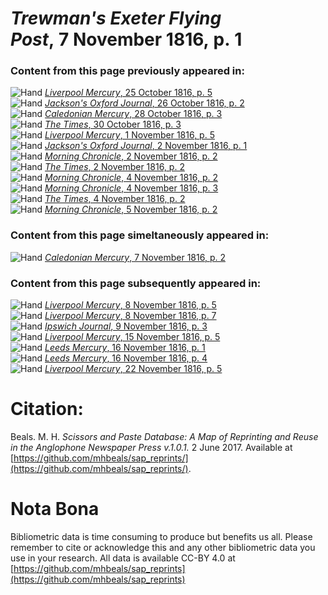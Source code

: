 # *Trewman's Exeter Flying Post*, 7 November 1816, p. 1  
  
### Content from this page previously appeared in:  
![Hand](http://scissorsandpaste.net/wp-content/uploads/2017/06/smallhandpointer.png) [*Liverpool Mercury*, 25 October 1816, p. 5](https://mhbeals.github.io/sap_html/Liverpool-Mercury/Liverpool-Mercury-25-October-1816-p-5)  
![Hand](http://scissorsandpaste.net/wp-content/uploads/2017/06/smallhandpointer.png) [*Jackson's Oxford Journal*, 26 October 1816, p. 2](https://mhbeals.github.io/sap_html/Jackson's-Oxford-Journal/Jackson's-Oxford-Journal-26-October-1816-p-2)  
![Hand](http://scissorsandpaste.net/wp-content/uploads/2017/06/smallhandpointer.png) [*Caledonian Mercury*, 28 October 1816, p. 3](https://mhbeals.github.io/sap_html/Caledonian-Mercury/Caledonian-Mercury-28-October-1816-p-3)  
![Hand](http://scissorsandpaste.net/wp-content/uploads/2017/06/smallhandpointer.png) [*The Times*, 30 October 1816, p. 3](https://mhbeals.github.io/sap_html/The-Times/The-Times-30-October-1816-p-3)  
![Hand](http://scissorsandpaste.net/wp-content/uploads/2017/06/smallhandpointer.png) [*Liverpool Mercury*, 1 November 1816, p. 5](https://mhbeals.github.io/sap_html/Liverpool-Mercury/Liverpool-Mercury-1-November-1816-p-5)  
![Hand](http://scissorsandpaste.net/wp-content/uploads/2017/06/smallhandpointer.png) [*Jackson's Oxford Journal*, 2 November 1816, p. 1](https://mhbeals.github.io/sap_html/Jackson's-Oxford-Journal/Jackson's-Oxford-Journal-2-November-1816-p-1)  
![Hand](http://scissorsandpaste.net/wp-content/uploads/2017/06/smallhandpointer.png) [*Morning Chronicle*, 2 November 1816, p. 2](https://mhbeals.github.io/sap_html/Morning-Chronicle/Morning-Chronicle-2-November-1816-p-2)  
![Hand](http://scissorsandpaste.net/wp-content/uploads/2017/06/smallhandpointer.png) [*The Times*, 2 November 1816, p. 2](https://mhbeals.github.io/sap_html/The-Times/The-Times-2-November-1816-p-2)  
![Hand](http://scissorsandpaste.net/wp-content/uploads/2017/06/smallhandpointer.png) [*Morning Chronicle*, 4 November 1816, p. 2](https://mhbeals.github.io/sap_html/Morning-Chronicle/Morning-Chronicle-4-November-1816-p-2)  
![Hand](http://scissorsandpaste.net/wp-content/uploads/2017/06/smallhandpointer.png) [*Morning Chronicle*, 4 November 1816, p. 3](https://mhbeals.github.io/sap_html/Morning-Chronicle/Morning-Chronicle-4-November-1816-p-3)  
![Hand](http://scissorsandpaste.net/wp-content/uploads/2017/06/smallhandpointer.png) [*The Times*, 4 November 1816, p. 2](https://mhbeals.github.io/sap_html/The-Times/The-Times-4-November-1816-p-2)  
![Hand](http://scissorsandpaste.net/wp-content/uploads/2017/06/smallhandpointer.png) [*Morning Chronicle*, 5 November 1816, p. 2](https://mhbeals.github.io/sap_html/Morning-Chronicle/Morning-Chronicle-5-November-1816-p-2)  
  
### Content from this page simeltaneously appeared in:  
![Hand](http://scissorsandpaste.net/wp-content/uploads/2017/06/smallhandpointer.png) [*Caledonian Mercury*, 7 November 1816, p. 2](https://mhbeals.github.io/sap_html/Caledonian-Mercury/Caledonian-Mercury-7-November-1816-p-2)  
  
### Content from this page subsequently appeared in:  
![Hand](http://scissorsandpaste.net/wp-content/uploads/2017/06/smallhandpointer.png) [*Liverpool Mercury*, 8 November 1816, p. 5](https://mhbeals.github.io/sap_html/Liverpool-Mercury/Liverpool-Mercury-8-November-1816-p-5)  
![Hand](http://scissorsandpaste.net/wp-content/uploads/2017/06/smallhandpointer.png) [*Liverpool Mercury*, 8 November 1816, p. 7](https://mhbeals.github.io/sap_html/Liverpool-Mercury/Liverpool-Mercury-8-November-1816-p-7)  
![Hand](http://scissorsandpaste.net/wp-content/uploads/2017/06/smallhandpointer.png) [*Ipswich Journal*, 9 November 1816, p. 3](https://mhbeals.github.io/sap_html/Ipswich-Journal/Ipswich-Journal-9-November-1816-p-3)  
![Hand](http://scissorsandpaste.net/wp-content/uploads/2017/06/smallhandpointer.png) [*Liverpool Mercury*, 15 November 1816, p. 5](https://mhbeals.github.io/sap_html/Liverpool-Mercury/Liverpool-Mercury-15-November-1816-p-5)  
![Hand](http://scissorsandpaste.net/wp-content/uploads/2017/06/smallhandpointer.png) [*Leeds Mercury*, 16 November 1816, p. 1](https://mhbeals.github.io/sap_html/Leeds-Mercury/Leeds-Mercury-16-November-1816-p-1)  
![Hand](http://scissorsandpaste.net/wp-content/uploads/2017/06/smallhandpointer.png) [*Leeds Mercury*, 16 November 1816, p. 4](https://mhbeals.github.io/sap_html/Leeds-Mercury/Leeds-Mercury-16-November-1816-p-4)  
![Hand](http://scissorsandpaste.net/wp-content/uploads/2017/06/smallhandpointer.png) [*Liverpool Mercury*, 22 November 1816, p. 5](https://mhbeals.github.io/sap_html/Liverpool-Mercury/Liverpool-Mercury-22-November-1816-p-5)  


# Citation: 

Beals. M. H. *Scissors and Paste Database: A Map of Reprinting and Reuse in the Anglophone Newspaper Press v.1.0.1.* 2 June 2017. Available at [https://github.com/mhbeals/sap_reprints/](https://github.com/mhbeals/sap_reprints/). 

# Nota Bona

Bibliometric data is time consuming to produce but benefits us all. Please remember to cite or acknowledge this and any other bibliometric data you use in your research. All data is available CC-BY 4.0 at [https://github.com/mhbeals/sap_reprints](https://github.com/mhbeals/sap_reprints)